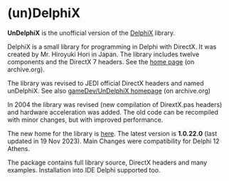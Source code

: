 # (un)DelphiX

**UnDelphiX**  is the unofficial version of the  [DelphiX](https://delphi.fandom.com/wiki/DelphiX "DelphiX")  library.

DelphiX is a small library for programming in Delphi with DirectX. It was created by Mr. Hiroyuki Hori in Japan. The library includes twelve components and the DirectX 7 headers. See the  [home page](https://web.archive.org/web/20101220185051/http://www.yks.ne.jp:80/~hori/index-e.html)  (on archive.org).

The library was revised to JEDI official DirectX headers and named unDelphiX. See also  [gameDev/UnDelphiX homepage](https://web.archive.org/web/20070316003810/http://turbo.gamedev.net:80/undelphix.asp)  (on archive.org)

In 2004 the library was revised (new compilation of DirextX.pas headers) and hardware acceleration was added. The old code can be recompiled with minor changes, but with improved performance.

The new home for the library is  [here](http://www.micrel.cz/Dx). The latest version is  **1.0.22.0**  (last updated in 19 Nov 2023). Main Changes were compatibility for Delphi 12 Athens.

The package contains full library source, DirectX headers and many examples. Installation into IDE Delphi supported too.
